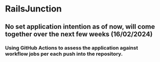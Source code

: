 # RailsJunction

## No set application intention as of now, will come together over the next few weeks (16/02/2024)

### Using GitHub Actions to assess the application against workflow jobs per each push into the repository.
